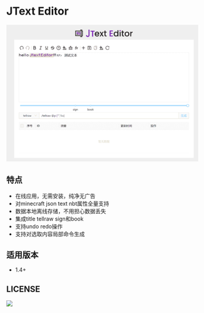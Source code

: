 # JText Editor

![demo](./assets/demo.gif)

## 特点
- 在线应用，无需安装，纯净无广告
- 对minecraft json text nbt属性全量支持
- 数据本地离线存储，不用担心数据丢失
- 集成title tellraw sign和book
- 支持undo redo操作
- 支持对选取内容局部命令生成

## 适用版本
- 1.4+


## LICENSE
<img src="https://img.shields.io/badge/License-CC%20BY--NC--SA%204.0-lightgrey.svg" />